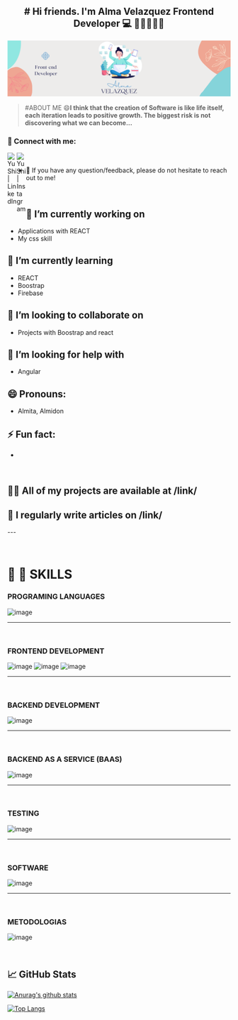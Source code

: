 <h2 align="center">
# Hi friends. I'm Alma Velazquez Frontend Developer 💻 👋🤓🥳👨‍🎓
</h2> 


<p align="center">
  <img src="https://github.com/rossvel-hub/rossvel-hub/blob/main/REadMee.PNG" alt="My cool logo"/>
</p>

>#ABOUT ME
>😄**I think that the creation of Software is like life itself, each iteration leads to positive growth.
The biggest risk is not discovering what we can become...**

### 🤝 Connect with me:

<a href="https://www.linkedin.com/in/alma-rosa-vel%C3%A1zquez-9853a7191/"><img align="left" src="https://raw.githubusercontent.com/yushi1007/yushi1007/main/images/linkedin.svg" alt="Yu Shi | LinkedIn" width="21px"/></a>
<a href=""><img align="left" src="https://raw.githubusercontent.com/yushi1007/yushi1007/main/images/instagram.svg" alt="Yu Shi | Instagram" width="21px"/></a>
</br>
- 💬 If you have any question/feedback, please do not hesitate to reach out to me!


</br>



## 🔭 I’m currently working on
- Applications with REACT
- My css skill

## 🌱 I’m currently learning 
- REACT
- Boostrap
- Firebase

## 👯 I’m looking to collaborate on 
- Projects with Boostrap and react

## 🤔 I’m looking for help with 
- Angular

## 😄 Pronouns: 
- Almita, Almidon

## ⚡ Fun fact: 
-

</br>


## 👨‍💻 All of my projects are available at /link/

## 📝 I regularly write articles on /link/


---</br>

</br>

# 🚀 💼 SKILLS 

### PROGRAMING LANGUAGES
![image](https://user-images.githubusercontent.com/80022983/145487507-aa65df44-49e9-4376-a32f-6917ecc66ea8.png)

---

</br>


### FRONTEND DEVELOPMENT
![image](https://user-images.githubusercontent.com/80022983/145487557-e8765848-56d8-4d2b-a374-760382d494a1.png)
![image](https://user-images.githubusercontent.com/80022983/145487603-0be6e2e0-ade6-41a5-93d5-fe1120b48c7b.png)
![image](https://user-images.githubusercontent.com/80022983/145487408-28b26570-e8f9-4025-899b-9008fef9b73a.png)

---

</br>


### BACKEND  DEVELOPMENT
![image](https://user-images.githubusercontent.com/80022983/145487690-feb1499d-6f68-4b95-a944-cf60879e38d9.png)

---

</br>


### BACKEND AS A SERVICE (BAAS)
![image](https://user-images.githubusercontent.com/80022983/145487758-fff7d2ad-2f41-4717-be5e-607242addc89.png)

---

</br>


### TESTING
![image](https://user-images.githubusercontent.com/80022983/145487934-7b5f4299-c0c4-4d0b-bd51-bc0974cd7802.png)

---

</br>


### SOFTWARE
![image](https://user-images.githubusercontent.com/80022983/145487955-ef228192-9134-44d0-99e1-72d785fc04f5.png)

---

</br>


### METODOLOGIAS 
![image](https://user-images.githubusercontent.com/80022983/145488241-81eda429-0c43-4698-9115-8f86ec1f7f67.png)


</br>


## 📈 GitHub Stats 

[![Anurag's github stats](https://github-readme-stats.vercel.app/api?username=rossvel-hub)](https://github.com/rossvel-hub)

[![Top Langs](https://github-readme-stats.vercel.app/api/top-langs/?username=rossvel-hub&layout=compact)](https://github.com/rossvel-hub)  
                                                                                                                              
                                                                                                                              
                                                                                                                              
